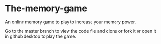 # The-memory-game
An online memory game to play to increase your memory power.

Go to the master branch to view the code file and clone or fork it or open it in github desktop to play the game.
